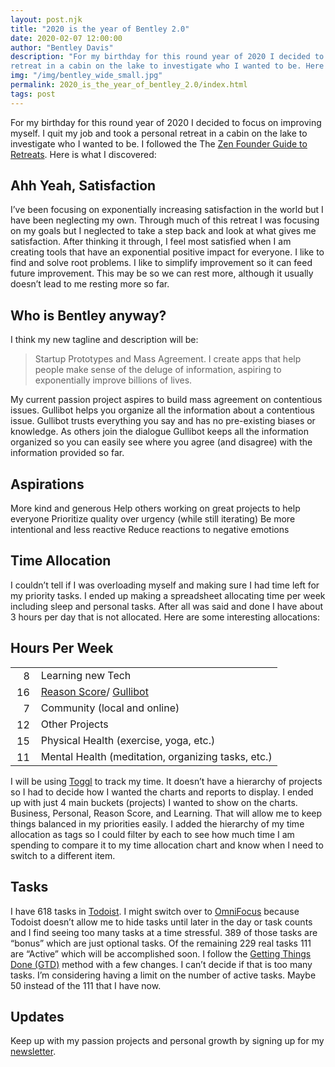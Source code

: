 ```yaml
---
layout: post.njk
title: "2020 is the year of Bentley 2.0"
date: 2020-02-07 12:00:00
author: "Bentley Davis"
description: "For my birthday for this round year of 2020 I decided to focus on improving myself. I quit my job and took a personal
retreat in a cabin on the lake to investigate who I wanted to be. Here is what I discovered:"
img: "/img/bentley_wide_small.jpg"
permalink: 2020_is_the_year_of_bentley_2.0/index.html
tags: post
---
```

For my birthday for this round year of 2020 I decided to focus on improving myself. I quit my job and took a personal
retreat in a cabin on the lake to investigate who I wanted to be. I followed the The [Zen Founder Guide to Retreats](https://zenfounder.com/product/zen-founder-guide-founder-retreats/). Here
is what I discovered:
## Ahh Yeah, Satisfaction
I’ve been focusing on exponentially increasing satisfaction in the world but I have been neglecting my own. Through much
of this retreat I was focusing on my goals but I neglected to take a step back and look at what gives me satisfaction.
After thinking it through, I feel most satisfied when I am creating tools that have an exponential positive impact for
everyone. I like to find and solve root problems. I like to simplify improvement so it can feed future improvement. This
may be so we can rest more, although it usually doesn’t lead to me resting more so far.
## Who is Bentley anyway?
I think my new tagline and description will be:
> Startup Prototypes and Mass Agreement.
> I create apps that help people make sense of the deluge of information, aspiring to exponentially improve billions of
> lives.

My current passion project aspires to build mass agreement on contentious issues. Gullibot helps you organize all the
information about a contentious issue. Gullibot trusts everything you say and has no pre-existing biases or knowledge.
As others join the dialogue Gullibot keeps all the information organized so you can easily see where you agree (and
disagree) with the information provided so far.
## Aspirations
More kind and generous
Help others working on great projects to help everyone
Prioritize quality over urgency (while still iterating)
Be more intentional and less reactive
Reduce reactions to negative emotions
## Time Allocation
I couldn’t tell if I was overloading myself and making sure I had time left for my priority tasks. I ended up making a
spreadsheet allocating time per week including sleep and personal tasks. After all was said and done I have about 3
hours per day that is not allocated. Here are some interesting allocations:

<style>
    .hours-column {
        text-align: right;
        padding: 0 10px;
    }
</style>

## Hours Per Week
<table>
    <tbody>
        <tr><td class="hours-column"> 8</td><td>Learning new Tech</td></tr>
        <tr><td class="hours-column">16</td><td><a href="https://ReasonScore.com">Reason Score</a>/ <a href="https://Gullibot.com">Gullibot</a></td></tr>
        <tr><td class="hours-column"> 7</td><td>Community (local and online)</td></tr>
        <tr><td class="hours-column">12</td><td>Other Projects</td></tr>
        <tr><td class="hours-column">15</td><td>Physical Health (exercise, yoga, etc.)</td></tr>
        <tr><td class="hours-column">11</td><td>Mental Health (meditation, organizing tasks, etc.)</td></tr>
    </tbody>
</table>

I will be using [Toggl](https://toggl.com/) to track my time. It doesn’t have a hierarchy of projects so I had to decide how I wanted the
charts and reports to display. I ended up with just 4 main buckets (projects) I wanted to show on the charts. Business,
Personal, Reason Score, and Learning. That will allow me to keep things balanced in my priorities easily. I added the
hierarchy of my time allocation as tags so I could filter by each to see how much time I am spending to compare it to my
time allocation chart and know when I need to switch to a different item.
## Tasks
I have 618 tasks in [Todoist](https://todoist.com/). I might switch over to [OmniFocus](https://www.omnigroup.com/omnifocus/) because Todoist doesn’t allow me to hide tasks until later
in the day or task counts and I find seeing too many tasks at a time stressful.
389 of those tasks are “bonus” which are just optional tasks. Of the remaining 229 real tasks 111 are “Active” which
will be accomplished soon. I follow the [Getting Things Done (GTD)](https://gettingthingsdone.com/) method with a few changes. I can’t decide if that is
too many tasks. I’m considering having a limit on the number of active tasks. Maybe 50 instead of the 111 that I have
now.
## Updates
Keep up with my passion projects and personal growth by signing up for my <a href="updates">newsletter</a>.